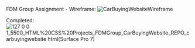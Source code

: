 FDM Group Assignment - Wireframe:
![CarBuyingWebsiteWireframe](https://user-images.githubusercontent.com/91759734/164079420-4078e17e-08f4-4e16-8877-1703a8db1626.PNG)

Completed: 
![127 0 0 1_5500_HTML%20CSS%20Projects_FDMGroup_CarBuyingWebsite_REPO_carbuyingwebsite html(Surface Pro 7)](https://user-images.githubusercontent.com/91759734/164530569-eccdfc64-fec6-45e7-932a-ecfbfd33ab21.png)



